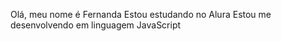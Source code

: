  Olá, meu nome é Fernanda
Estou estudando no Alura
Estou me desenvolvendo em linguagem JavaScript




<!---
Fernandavlima/Fernandavlima is a ✨ special ✨ repository because its `README.md` (this file) appears on your GitHub profile.
You can click the Preview link to take a look at your changes.
--->  
